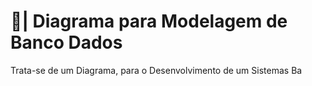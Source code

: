 # 🎲| Diagrama para Modelagem de Banco Dados

  Trata-se de um Diagrama, para o Desenvolvimento de um Sistemas Ba
 
